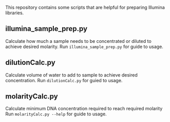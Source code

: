 This repository contains some scripts that are helpful for preparing Illumina libraries.

## illumina_sample_prep.py
Calculate how much a sample needs to be concentrated or diluted to achieve desired 
molarity. Run `illumina_sample_prep.py` for guide to usage.

## dilutionCalc.py
Calculate volume of water to add to sample to achieve desired concentration.
Run `dilutionCalc.py` for guied to usage.

## molarityCalc.py
Calculate minimum DNA concentration required to reach required molarity
Run `molarityCalc.py --help` for guide to usage.


